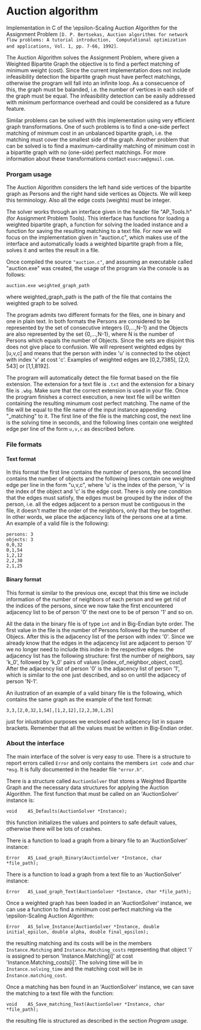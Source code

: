 # Auction algorithm
Implementation in C of the \epsilon-Scaling Auction Algorithm for the Assignment Problem
`[D. P. Bertsekas, Auction algorithms for network flow problems: A tutorial introduction, 
Computational optimization and applications, Vol. 1, pp. 7-66, 1992]`.

The Auction Algorithm solves the Assignment Problem, where given a Weighted Bipartite Graph the 
objective is to find a perfect matching of minimum weight (cost).
Since the current implementation does not include infeasibility detection the bipartite graph must have perfect matchings,
otherwise the program will fall into an infinite loop. As a consecuence of this, the graph must be balanded, i.e.
the number of vertices in each side of the graph must be equal.
The infeasibility detection can be easily addressed with minimum performance overhead and could be considered 
as a future feature.

Similar problems can be solved with this implementation using very efficient graph transformations. One of such problems is to
find a one-side perfect matching of minmum cost in an unbalanced bipartite graph, i.e. the matching must cover the 
smallest side of the graph.
Another problem that can be solved is to find a maximum-cardinality matching of minimum cost in a bipartite graph with no
(one-side) perfect matchings. For more information about these transformations contact `esocram@gmail.com`.

### Prorgam usage

The Auction Algorithm considers the left hand side vertices of the bipartite graph as Persons and the right hand side 
vertices as Objects. We will keep this terminology. Also all the edge costs (weights) must be integer.

The solver works through an interface given in the header file "AP_Tools.h" (for Assignment Problem Tools).
This interface has functions for loading a weighted bipartite graph, a function for solving the loaded instance
and a function for saving the resulting matching to a text file.
For now we will focus on the implementation given in "auction.c",
which makes use of the interface and automatically loads a weighted bipartite graph from a file, solves it and writes
the result in a file.

Once compiled the source `"auction.c"`, and assuming an executable called "auction.exe" was created, the usage of the program
via the console is as follows:
```
auction.exe weighted_graph_path
```
where weighted_graph_path is the path of the file that contains the weighted graph to be solved.

The program admits two different formats for the files, one in binary and one in plain text.
In both formats the Persons are considered to be represented by the set of consecutive integers {0,...,N-1} 
and the Objects are also represented by the set {0,...,N-1}, where N is the number of Persons which equals the number of Objects.
Since the sets are disjoint this does not give place to confusion. We will represent weighted edges by [u,v,c] and means that 
the person with index 'u' is connected to the object with index 'v' at cost 'c'. Examples of weighted edges are [0,2,7385], 
[2,0, 543] or [1,1,8192].

The program will automatically detect the file format based on the file extension. The extension for a text file is `.txt` 
and the extension for a binary file is `.wbg`. Make sure that the correct extension is used in your file.
Once the program finishes a correct execution, a new text file will be written containing the resulting minumum cost perfect matching.
The name of the file will be equal to the file name of the input instance appending "_matching" to it.
The first line of the file is the matching cost, the next line is the solving time in seconds, and the following lines contain
one weighted edge per line of the form `u,v,c` as described before.

### File formats

#### Text format
In this format the first line contains the number of persons, the second line contains the number of objects
and the following lines contain one weighted edge per line in the form "u,v,c", where 'u' is the index of the person, 'v' is
the index of the object and 'c' is the edge cost. There is only one condition that the edges must satisfy, the edges must be
grouped by the index of the person, i.e. all the edges adjacent to a person must be contiguous in the file, it doesn't matter 
the order of the neighbors, only that they be together. In other words, we place the adjacency lists of the persons one at a time.
An example of a valid file is the following:
```
persons: 3
objects: 3
0,0,32
0,1,54
1,2,12
2,2,30
2,1,25
```

#### Binary format
This format is similar to the previous one, except that this time we include information of the number of neighbors of each person
and we get rid of the indices of the persons, since we now take the first encountered adjacency list to be of person '0'
the next one to be of person '1' and so on.

All the data in the binary file is of type `int` and in Big-Endian byte order.
The first value in the file is the number of Persons followed by the number of Objecs. After this is the adjacency list of the
person with index '0'. Since we already know that the edges in the adjacency list are adjacent to person '0' we no longer need
to include this index in the respective edges. the adjacency list has the following structure: first the number of neighbors, 
say 'k_0', followed by 'k_0' pairs of values [index_of_neighbor_object, cost].
After the adjacency list of person '0' is the adjacency list of person '1', which is similar to the one just described, and 
so on until the adjacecy of person 'N-1'.

An ilustration of an example of a valid binary file is the following, which contains the same graph as the example of the text format:
```
3,3,[2,0,32,1,54],[1,2,12],[2,2,30,1,25]
```
just for inlustration purposes we enclosed each adjacency list in square brackets. Remember that all the values must be written in
Big-Endian order.

### About the interface

The main interface of the solver is very easy to use. There is a structure to report errors called `Error` and only contains 
the members `int code` and `char *msg`. It is fully documented in the header file `"error.h"`.

There is a structure called `AuctionSolver` that stores a Weighted Bipartite Graph and the necessary data structures for 
applying the Auction Algorithm. The first function that must be called on an 'AuctionSolver' instance is:
```
void	AS_Defaults(AuctionSolver *Instance);
```
this function initializes the values and pointers to safe default values, otherwise there will be lots of crashes.

There is a function to load a graph from a binary file to an 'AuctionSolver' instance:
```
Error	AS_Load_graph_Binary(AuctionSolver *Instance, char *file_path);
```

There is a function to load a graph from a text file to an 'AuctionSolver' instance:
```
Error	AS_Load_graph_Text(AuctionSolver *Instance, char *file_path);
```

Once a weighted graph has been loaded in an 'AuctionSolver' instance, we can use a function to find a minimum cost perfect matching
via the \epsilon-Scaling Auction Algorithm:
```
Error	AS_Solve_Instance(AuctionSolver *Instance, double initial_epsilon, double alpha, double final_epsilon);
```
the resulting matching and its costs will be in the members `Instance.Matching` and `Instance.Matching_costs` representing that
object 'i' is assigned to person 'Instance.Matching[i]' at cost 'Instance.Matching_costs[i]'.
The solving time will be in `Instance.solving_time` and the matching cost will be in `Instance.matching_cost`.

Once a matching has ben found in an 'AuctionSolver' instance, we can save the matching to a text file with the function:
```
void	AS_Save_matching_Text(AuctionSolver *Instance, char *file_path);
```
the resulting file is structured as described in the section *Program usage*.
